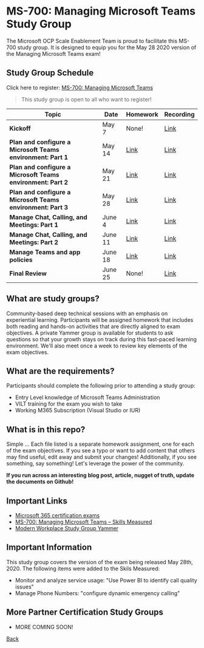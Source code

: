 # MS-700: Managing Microsoft Teams Study Group

The Microsoft OCP Scale Enablement Team is proud to facilitate this MS-700 study group. It is designed to equip you for the May 28 2020 version of the Managing Microsoft Teams exam!

## Study Group Schedule

Click here to register:  [MS-700: Managing Microsoft Teams](https://msuspartners.eventbuilder.com/MS700StudyGroup)

>This study group is open to all who want to register!

|Topic|     Date|Homework|Recording|
| - | - | - | - |
|**Kickoff**|May 7|None!| [Link](https://msuspartners.eventbuilder.com/event/19904) |
|**Plan and configure a Microsoft Teams environment: Part 1**| May 14 |[Link](PlanandconfigureaMicrosoftTeamsenvironment1.md) | [Link](https://msuspartners.eventbuilder.com/event/20694) |
|**Plan and configure a Microsoft Teams environment: Part 2**| May 21 |[Link](PlanandconfigureaMicrosoftTeamsenvironment2.md) | [Link](https://msuspartners.eventbuilder.com/event/20695) |
|**Plan and configure a Microsoft Teams environment: Part 3**| May 28 |[Link](PlanandconfigureaMicrosoftTeamsenvironment3.md) | [Link](https://msuspartners.eventbuilder.com/event/20697) |
|**Manage Chat, Calling, and Meetings: Part 1**| June 4 |[Link](ManageChatCallingandMeetings1.md) | [Link](https://msuspartners.eventbuilder.com/event/20698) |
|**Manage Chat, Calling, and Meetings: Part 2**| June 11 |[Link](ManageChatCallingandMeetings2.md) | [Link](https://msuspartners.eventbuilder.com/event/20701) |
|**Manage Teams and app policies**| June 18 |[Link](ManageTeamsandapppolicies.md) | [Link](https://msuspartners.eventbuilder.com/event/20703) |
|**Final Review**| June 25 | None! | [Link](https://msuspartners.eventbuilder.com/event/20704) |


## What are study groups?

Community-based deep technical sessions with an emphasis on experiential learning.  Participants will be assigned homework that includes both reading and hands-on activities that are directly aligned to exam objectives.  A private Yammer group is available for students to ask questions so that your growth stays on track during this fast-paced learning environment. We'll also meet once a week to review key elements of the exam objectives.

## What are the requirements?

Participants should complete the following prior to attending a study group:

- Entry Level knowledge of Microsoft Teams Administration
- VILT training for the exam you wish to take
- Working M365 Subscription (Visual Studio or IUR)

## What is in this repo?

Simple ... Each file listed is a separate homework assignment, one for each of the exam objectives.
If you see a typo or want to add content that others may find useful, edit away and submit your changes!
Additionally, if you see something, say something!  Let's leverage the power of the community.

**If you run across an interesting blog post, article, nugget of truth, update the documents on Github!**

## Important Links

- [Microsoft 365 certification exams](https://docs.microsoft.com/en-us/learn/certifications/browse/?products=m365)
- [MS-700: Managing Microsoft Teams – Skills Measured](https://query.prod.cms.rt.microsoft.com/cms/api/am/binary/RE43VcF)
- [Modern Workplace Study Group Yammer](https://www.yammer.com/msuspartner/#/threads/inGroup?type=in_group&feedId=25750667264&view=all)

## Important Information

This study group covers the version of the exam being released May 28th, 2020.  The following items were added to the Skils Measured:

- Monitor and analyze service usage: "Use Power BI to identify call quality issues"
- Manage Phone Numbers: "configure dynamic emergency calling"

## More Partner Certification Study Groups

- MORE COMING SOON!

[Back](../)